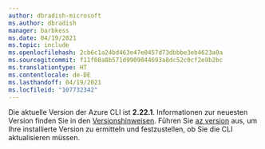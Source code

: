 ```yaml
---
author: dbradish-microsoft
ms.author: dbradish
manager: barbkess
ms.date: 04/19/2021
ms.topic: include
ms.openlocfilehash: 2cb6c1a24bd463e47e0457d73dbbbe3eb4623a0a
ms.sourcegitcommit: f11f08a8b571d9909044693a8dc52c0cf2e9b2bc
ms.translationtype: HT
ms.contentlocale: de-DE
ms.lasthandoff: 04/19/2021
ms.locfileid: "107732342"
---
```

Die aktuelle Version der Azure CLI ist __2.22.1__. Informationen zur neuesten Version finden Sie in den [Versionshinweisen](../release-notes-azure-cli.md). Führen Sie [az version](/cli/azure/reference-index#az_version) aus, um Ihre installierte Version zu ermitteln und festzustellen, ob Sie die CLI aktualisieren müssen.

